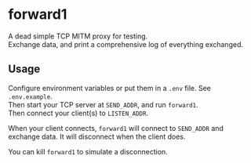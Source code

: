 # forward1

A dead simple TCP MITM proxy for testing.  
Exchange data, and print a comprehensive log of everything exchanged.

## Usage

Configure environment variables or put them in a `.env` file. See `.env.example`.  
Then start your TCP server at `SEND_ADDR`, and run `forward1`.  
Then connect your client(s) to `LISTEN_ADDR`.

When your client connects, `forward1` will connect to `SEND_ADDR` and exchange data. It will disconnect when the client does.

You can kill `forward1` to simulate a disconnection.
